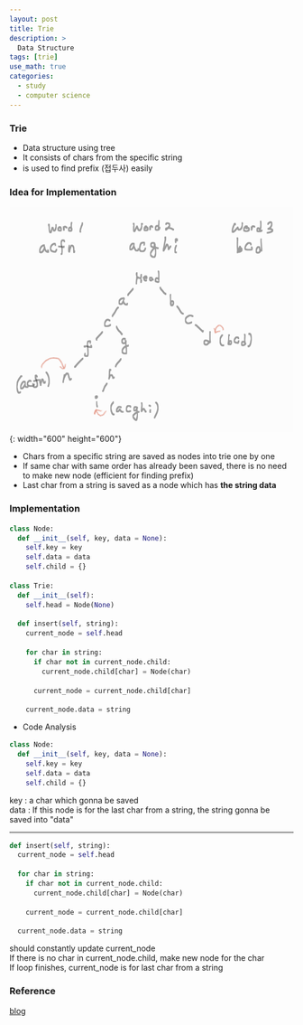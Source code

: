 ```yaml
---
layout: post
title: Trie
description: >
  Data Structure
tags: [trie]
use_math: true
categories:
  - study
  - computer science
---
```

### Trie
* Data structure using tree
* It consists of chars from the specific string
* is used to find prefix (접두사) easily

### Idea for Implementation
![그림1](https://github.com/hyun-jin891/hyun-jin891.github.io/blob/master/assets/img/141.PNG?raw=true){: width="600" height="600"}<br>

* Chars from a specific string are saved as nodes into trie one by one
* If same char with same order has already been saved, there is no need to make new node (efficient for finding prefix)
* Last char from a string is saved as a node which has **the string data**

### Implementation

~~~python
class Node:
  def __init__(self, key, data = None):
    self.key = key
    self.data = data
    self.child = {}

class Trie:
  def __init__(self):
    self.head = Node(None)

  def insert(self, string):
    current_node = self.head

    for char in string:
      if char not in current_node.child:
        current_node.child[char] = Node(char)

      current_node = current_node.child[char]

    current_node.data = string
~~~

* Code Analysis<br>

~~~python
class Node:
  def __init__(self, key, data = None):
    self.key = key
    self.data = data
    self.child = {}
~~~
key : a char which gonna be saved<br>
data : If this node is for the last char from a string, the string gonna be saved into "data"<br>

---
~~~python
def insert(self, string):
  current_node = self.head

  for char in string:
    if char not in current_node.child:
      current_node.child[char] = Node(char)

    current_node = current_node.child[char]

  current_node.data = string
~~~
should constantly update current_node<br>
If there is no char in current_node.child, make new node for the char<br>
If loop finishes, current_node is for last char from a string<br>

### Reference
[blog](https://velog.io/@kimdukbae/%EC%9E%90%EB%A3%8C%EA%B5%AC%EC%A1%B0-%ED%8A%B8%EB%9D%BC%EC%9D%B4-Trie)<br>
